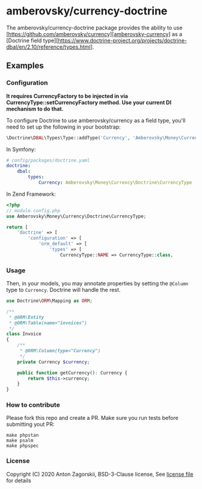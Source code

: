 # amberovsky/currency-doctrine

The amberovsky/currency-doctrine package provides the ability to use
[https://github.com/amberovsky/currency][amberovsky-currency] as a [Doctrine field type][https://www.doctrine-project.org/projects/doctrine-dbal/en/2.10/reference/types.html].

## Examples

### Configuration

**It requires CurrencyFactory to be injected in via CurrencyType::setCurrencyFactory method. Use your current DI mechanism to do that.**

To configure Doctrine to use amberovsky/currency as a field type, you'll need to set up the following in your bootstrap:

``` php
\Doctrine\DBAL\Types\Type::addType('Currency', 'Amberovsky\Money\Currency\Doctrine\CurrencyType');
```

In Symfony:

``` yaml
# config/packages/doctrine.yaml
doctrine:
    dbal:
        types:
            Currency: Amberovsky\Money\Currency\Doctrine\CurrencyType
```

In Zend Framework:

```php
<?php
// module.config.php
use Amberovsky\Money\Currency\Doctrine\CurrencyType;

return [
    'doctrine' => [
        'configuration' => [
            'orm_default' => [
                'types' => [
                    CurrencyType::NAME => CurrencyType::class,
```

### Usage

Then, in your models, you may annotate properties by setting the `@Column` type to `Currency`.
Doctrine will handle the rest.

``` php
use Doctrine\ORM\Mapping as ORM;

/**
 * @ORM\Entity
 * @ORM\Table(name="invoices")
 */
class Invoice
{
    /**
     * @ORM\Column(type="Currency")
     */
    private Currency $currency;

    public function getCurrency(): Currency {
        return $this->currency;
    }
}
```


### How to contribute

Please fork this repo and create a PR. Make sure you run tests before submitting  yout PR:

```shell script
make phpstan
make psalm
make phpspec
```

### License
Copyright (C) 2020 Anton Zagorskii, BSD-3-Clause license, See [license file](/LICENSE.txt) for details
